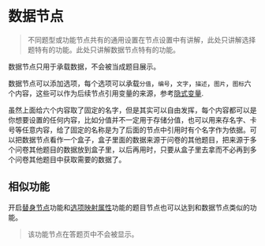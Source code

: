 ```index

```

```tag

```

```summary

```
# 数据节点

> 不同题型或功能节点共有的通用设置在节点设置中有讲解，此处只讲解选择题特有的功能。此处只讲解数据节点特有的功能。

数据节点只用于承载数据，不会被当成题目展示。

数据节点可以添加选项，每个选项可以承载`分值`，`编号`，`文字`，`描述`，`图片`，`图标`六个内容，这些可以作为后续节点引用变量的来源，参考[隐式变量](../variable/implicit.md).

虽然上面给六个内容取了固定的名字，但是其实可以自由发挥，每个内容都可以是你想要设置的任何内容，比如分值并不一定用于存储分值，也可以用来存名字、卡号等任意内容，给了固定的名称是为了后面的节点中引用时有个名字作为依据。可以把数据节点看作一个盒子，盒子里面的数据来源于问卷的其他题目，把来源于多个问卷其他题目的数据放到盒子里，以后再用时，只要从盒子里去拿而不必再到多个问卷其他题目中获取需要的数据了。

## 相似功能
开启[替身节点](../node-setting/advanced.md#替身节点)功能和[选项映射属性](../logic/option-mapping.md)功能的题目节点也可以达到和数据节点类似的功能。

> 该功能节点在答题页中不会被显示。
